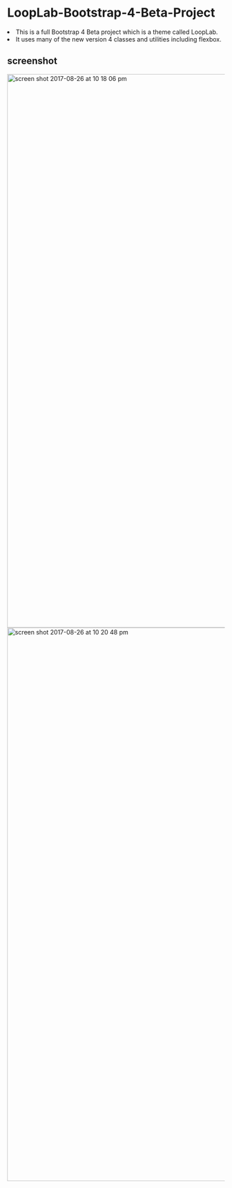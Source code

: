 # LoopLab-Bootstrap-4-Beta-Project
<li>This is a full Bootstrap 4 Beta project which is a theme called LoopLab. </li>
<li>It uses many of the new version 4 classes and utilities including flexbox.</li>

## screenshot

<img width="1280" alt="screen shot 2017-08-26 at 10 18 06 pm" src="https://user-images.githubusercontent.com/12325386/29742163-9940e0b6-8aac-11e7-86e2-2669e520ed44.png">


<img width="1280" alt="screen shot 2017-08-26 at 10 20 48 pm" src="https://user-images.githubusercontent.com/12325386/29742177-d78d4170-8aac-11e7-9890-ccf715c0a9f5.png">

